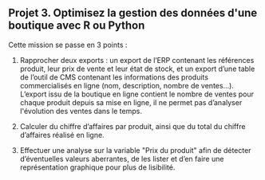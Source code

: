 ## Projet 3. Optimisez la gestion des données d'une boutique avec R ou Python

Cette mission se passe en 3 points :

1. Rapprocher deux exports : un export de l’ERP contenant les références produit, leur prix de vente et leur état de stock, et un export d’une table de l’outil de CMS contenant les informations des produits commercialisés en ligne (nom, description, nombre de ventes...). L’export issu de la boutique en ligne contient le nombre de ventes pour chaque produit depuis sa mise en ligne, il ne permet pas d’analyser l'évolution des ventes dans le temps.

2. Calculer du chiffre d’affaires par produit, ainsi que du total du chiffre d’affaires réalisé en ligne.

3. Effectuer une analyse sur la variable "Prix du produit" afin de détecter d’éventuelles valeurs aberrantes, de les lister et d’en faire une représentation graphique pour plus de lisibilité.
